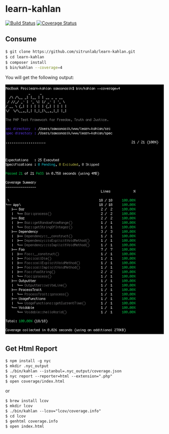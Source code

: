 # learn-kahlan

[![Build Status](https://travis-ci.org/sitrunlab/learn-kahlan.svg?branch=master)](https://travis-ci.org/sitrunlab/learn-kahlan)
[![Coverage Status](https://coveralls.io/repos/github/sitrunlab/learn-kahlan/badge.svg?branch=master)](https://coveralls.io/github/sitrunlab/learn-kahlan?branch=master)

Consume
-------

```bash
$ git clone https://github.com/sitrunlab/learn-kahlan.git
$ cd learn-kahlan
$ composer install
$ bin/kahlan --coverage=4
```

You will get the following output:

![run kahlan](asset/run-kahlan-command.png)

Get Html Report
---------------
```
$ npm install -g nyc
$ mkdir .nyc_output
$ ./bin/kahlan --istanbul=.nyc_output/coverage.json
$ nyc report --reporter=html --extension=".php"
$ open coverage/index.html
```

or

```
$ brew install lcov
$ mkdir lcov
$ ./bin/kahlan --lcov="lcov/coverage.info"
$ cd lcov
$ genhtml coverage.info
$ open index.html
```
